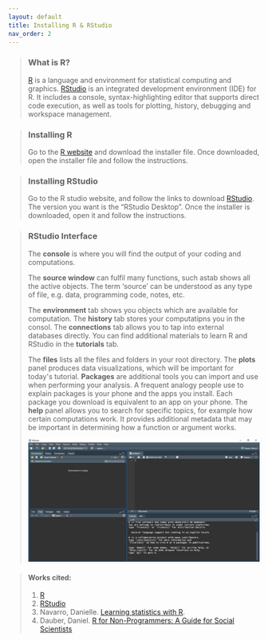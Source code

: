 ```yaml
---
layout: default
title: Installing R & RStudio
nav_order: 2
---
```


> ### **What is R?**
> 
> [R](https://www.r-project.org/about.html) is a language and environment for statistical computing and graphics. [RStudio](https://www.rstudio.com/products/rstudio/) is an integrated development environment (IDE) for R. It includes a console, syntax-highlighting editor that supports direct code execution, as well as tools for plotting, history, debugging and workspace management.

> ### **Installing R**
>
> Go to the [R website](https://www.r-project.org/) and download the installer file. Once downloaded, open the installer file and follow the instructions.

> ### **Installing RStudio**
> 
> Go to the R studio website, and follow the links to download [RStudio](https://www.rstudio.com/). The version you want is the “RStudio Desktop”. Once the installer is downloaded, open it and follow the instructions.

> ### **RStudio Interface**
> 
> The **console** is where you will find the output of your coding and computations.
> 
> The **source window** can fulfil many functions, such astab shows all the active objects. The term ‘source’ can be understood as any type of file, e.g. data, programming code, notes, etc.
> 
> The **environment** tab shows you objects which are available for computation. The **history** tab stores your computatipns you in the consol. The **connections** tab allows you to tap into external databases directly. You can find additional materials to learn R and RStudio in the **tutorials** tab. 
> 
> The **files** lists all the files and folders in your root directory. The **plots** panel produces data visualizations, which will be important for today's tutorial. **Packages** are additional tools you can import and use when performing your analysis. A frequent analogy people use to explain packages is your phone and the apps you install. Each package you download is equivalent to an app on your phone. The **help**  panel allows you to search for specific topics, for example how certain computations work. It provides additional metadata that may be important in determining how a function or argument works. 
>  
> ![RStudio Interface](/img/rstudio.jpg)


> #### **Works cited:** 
> 1. [R](https://www.r-project.org/about.html)
> 2. [RStudio](https://www.rstudio.com/products/rstudio/)
> 3. Navarro, Danielle. [Learning statistics with R](https://tidylsr.djnavarro.net/index.html).
> 4. Dauber, Daniel. [R for Non-Programmers: A Guide for Social Scientists](https://bookdown.org/daniel_dauber_io/r4np_book/the-rstudio-interface.html)

